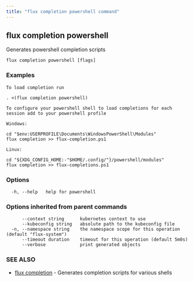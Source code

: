 ```yaml
---
title: "flux completion powershell command"
---
```

## flux completion powershell

Generates powershell completion scripts

```
flux completion powershell [flags]
```

### Examples

```
To load completion run

. <(flux completion powershell)

To configure your powershell shell to load completions for each session add to your powershell profile

Windows:

cd "$env:USERPROFILE\Documents\WindowsPowerShell\Modules"
flux completion >> flux-completion.ps1

Linux:

cd "${XDG_CONFIG_HOME:-"$HOME/.config/"}/powershell/modules"
flux completion >> flux-completions.ps1
```

### Options

```
  -h, --help   help for powershell
```

### Options inherited from parent commands

```
      --context string      kubernetes context to use
      --kubeconfig string   absolute path to the kubeconfig file
  -n, --namespace string    the namespace scope for this operation (default "flux-system")
      --timeout duration    timeout for this operation (default 5m0s)
      --verbose             print generated objects
```

### SEE ALSO

* [flux completion](../flux_completion/)	 - Generates completion scripts for various shells

